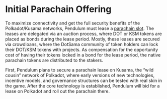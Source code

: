 # Initial Parachain Offering

To maximize connectivity and get the full security benefits of the Polkadot/Kusama networks, Pendulum must lease a [parachain slot](https://wiki.polkadot.network/docs/learn-auction). The leases are delegated via an auction process, where DOT or KSM tokens are placed as bonds during the lease period. Mostly, these leases are secured via crowdloans, where the DotSama community of token holders can lock their DOT/KSM tokens with projects. As compensation for the opportunity cost of having their tokens locked in a bond for the lease period, the native parachain tokens are distributed to the stakers.&#x20;

First, Pendulum plans to secure a parachain lease on Kusama, the “wild cousin” network of Polkadot, where early versions of new technologies, incentive models, and governance structures can be tested with real skin in the game. After the core technology is established, Pendulum will bid for a lease on Polkadot and roll out the parachain there.
